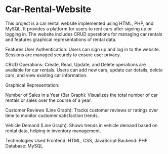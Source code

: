 # Car-Rental-Website
This project is a car rental website implemented using HTML, PHP, and MySQL. It provides a platform for users to rent cars after signing up or logging in. The website includes CRUD operations for managing car rentals and features graphical representations of rental data.

Features
User Authentication:
Users can sign up and log in to the website.
Sessions are managed securely to ensure user privacy.

CRUD Operations:
Create, Read, Update, and Delete operations are available for car rentals.
Users can add new cars, update car details, delete cars, and view existing car information.

Graphical Representation:

Number of Sales in a Year (Bar Graph):
Visualizes the total number of car rentals or sales over the course of a year.

Customer Reviews (Line Graph):
Tracks customer reviews or ratings over time to monitor customer satisfaction trends.

Vehicle Demand (Line Graph):
Shows trends in vehicle demand based on rental data, helping in inventory management.

Technologies Used
Frontend: HTML, CSS, JavaScript
Backend: PHP
Database: MySQL

